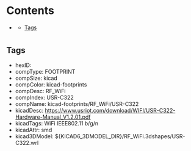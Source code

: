 



Contents
========

* [](#)
	* [Tags](#tags)

# 

## Tags

- hexID: 
- oompType: FOOTPRINT
- oompSize: kicad
- oompColor: kicad-footprints
- oompDesc: RF_WiFi
- oompIndex: USR-C322
- oompName: kicad-footprints/RF_WiFi/USR-C322
- kicadDesc: https://www.usriot.com/download/WIFI/USR-C322-Hardware-Manual_V1.2.01.pdf
- kicadTags: WiFi IEEE802.11 b/g/n
- kicadAttr: smd
- kicad3DModel: ${KICAD6_3DMODEL_DIR}/RF_WiFi.3dshapes/USR-C322.wrl
